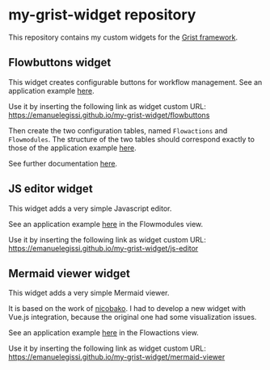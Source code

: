 # my-grist-widget repository

This repository contains my custom widgets for the [Grist framework](https://www.getgrist.com/).

## Flowbuttons widget

This widget creates configurable buttons for workflow management.
See an application example [here](https://docs.getgrist.com/iFLERrF5h1rd/Approval-workflow?utm_id=share-doc).

Use it by inserting the following link as widget custom URL:
https://emanuelegissi.github.io/my-grist-widget/flowbuttons

Then create the two configuration tables, named `Flowactions` and `Flowmodules`.
The structure of the two tables should correspond exactly to those of the application example [here](https://docs.getgrist.com/iFLERrF5h1rd/Approval-workflow?utm_id=share-doc).

See further documentation [here](https://github.com/emanuelegissi/my-grist-widget/wiki/Flowbuttons-widget).

## JS editor widget

This widget adds a very simple Javascript editor.

See an application example [here](https://docs.getgrist.com/iFLERrF5h1rd/Approval-workflow?utm_id=share-doc) in the Flowmodules view. 

Use it by inserting the following link as widget custom URL:
https://emanuelegissi.github.io/my-grist-widget/js-editor

## Mermaid viewer widget

This widget adds a very simple Mermaid viewer.

It is based on the work of [nicobako](https://github.com/nicobako/grist-widgets/tree/main/mermaid).
I had to develop a new widget with Vue.js integration, because the original one had some visualization issues.

See an application example [here](https://docs.getgrist.com/iFLERrF5h1rd/Approval-workflow?utm_id=share-doc) in the Flowactions view. 

Use it by inserting the following link as widget custom URL:
https://emanuelegissi.github.io/my-grist-widget/mermaid-viewer

